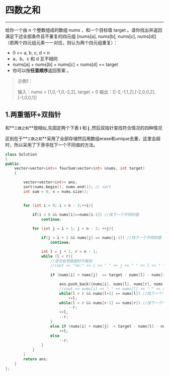 # 四数之和

---

给你一个由 n 个整数组成的数组 nums ，和一个目标值 target 。请你找出并返回满足下述全部条件且不重复的四元组 [nums[a], nums[b], nums[c], nums[d]] （若两个四元组元素一一对应，则认为两个四元组重复）：

- 0 <= a, b, c, d < n
- a、b、c 和 d 互不相同
- nums[a] + nums[b] + nums[c] + nums[d] == target
- 你可以按**任意顺序**返回答案 。

>示例1：
>
>输入：nums = [1,0,-1,0,-2,2], target = 0
>输出：[[-2,-1,1,2],[-2,0,0,2],[-1,0,0,1]]



## 1.两重循环+双指针

和**`三数之和`**很相似,先固定两个下表 **i** 和 **j** ,然后双指针查找符合情况的四种情况

区别在于**`三数之和`**采用了全部存储然后用数组erase和unique去重，这里会超时，所以采用了下滑寻找下一个不同值的方法。

```c++
class Solution
{
public:
    vector<vector<int>> fourSum(vector<int> &nums, int target)
    {

        vector<vector<int>> ans;
        sort(nums.begin(), nums.end()); // sort
        int sum = 0, n = nums.size();
        

        for (int i = 0; i < n - 3;++i){
			
            if(i > 0 && nums[i]==nums[i-1]) //找下一个不同的值
                continue;

            for (int j = i + 1; j < n - 2; ++j){

                if(j > i + 1 && nums[j] == nums[j-1]) //找下一个不同的值
                    continue;

                int l = j + 1, r = n - 1;
                while (l < r){
                    //这句会导致超时不能加
                    //cout << "no:" << i << " " << j << " " << l << " " << r << endl;
                    
                    if (nums[i] + nums[j]  == target - nums[l] - nums[r]){

                        ans.push_back({nums[i], nums[l], nums[r], nums[j]});
                        //cout << nums[i] << " " << nums[l] << " " << nums[r] << " " << nums[j] << endl;
                        while(l < r && nums[l+1] == nums[l]) //找下一个不同的值
                            ++l;
                        while(l < r && nums[r-1] == nums[r]) //找下一个不同的值
                            --r;
                        ++l;
                        --r;
                    }
                    else if (nums[i] + nums[j]  < target - nums[l] - nums[r])
                        ++l;
                    else
                        --r;
                }
            }                
        }
        return ans;
    }
};

```
